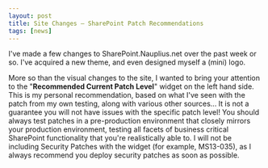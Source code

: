 ```yaml
---
layout: post
title: Site Changes – SharePoint Patch Recommendations
tags: [news]
---
```


I've made a few changes to SharePoint.Nauplius.net over the past week or so.  I've acquired a new theme, and even designed myself a (mini) logo.

More so than the visual changes to the site, I wanted to bring your attention to the "**Recommended Current Patch Level**" widget on the left hand side.  This is my personal recommendation, based on what I've seen with the patch from my own testing, along with various other sources...  It is not a guarantee you will not have issues with the specific patch level!  You should always test patches in a pre-production environment that closely mirrors your production environment, testing all facets of business critical SharePoint functionality that you're realistically able to.  I will not be including Security Patches with the widget (for example, MS13-035), as I always recommend you deploy security patches as soon as possible.